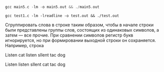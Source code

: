 

```c++
gcc main5.c -lm -o main5.out && ./main5.out
```



```
gcc test1.c -lm -lreadline -o test.out && ./test.out
```


Сгруппировать слова в строке таким образом, чтобы в начале строки были представлены группы слов, состоящих из одинаковых символов, а затем — все прочие. При сравнении символов регистр букв игнорируется, но при формировании выходной строки он сохраняется. Например, строка



Listen cat listen sIlent tac dog

Listen listen sIlent cat tac dog